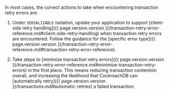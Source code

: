 In most cases, the correct actions to take when encountering transaction retry errors are:

1. Under `SERIALIZABLE` isolation, update your application to support [client-side retry handling]({{ page.version.version }}/transaction-retry-error-reference.md#client-side-retry-handling) when transaction retry errors are encountered. Follow the guidance for the [specific error type]({{ page.version.version }}/transaction-retry-error-reference.md#transaction-retry-error-reference).

1. Take steps to [minimize transaction retry errors]({{ page.version.version }}/transaction-retry-error-reference.md#minimize-transaction-retry-errors) in the first place. This means reducing transaction contention overall, and increasing the likelihood that CockroachDB can [automatically retry]({{ page.version.version }}/transactions.md#automatic-retries) a failed transaction.